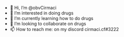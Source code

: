 - 👋 Hi, I’m @obvCirmaci
- 👀 I’m interested in doing drugs
- 🌱 I’m currently learning how to do drugs
- 💞️ I’m looking to collaborate on drugs
- 📫 How to reach me: on my discord cirmaci.cf#3222


